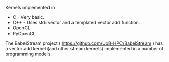 Kernels implemented in

* C -  Very basic.
* C++ - Uses std::vector and a templated vector add function.
* OpenCL
* PyOpenCL


The BabelStream project ( https://github.com/UoB-HPC/BabelStream ) has a vector add kernel (and other stream kernels) implemented in a number of programming models.
